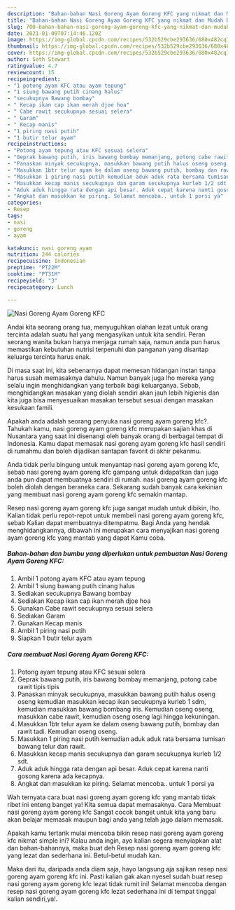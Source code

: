 ```yaml
---
description: "Bahan-bahan Nasi Goreng Ayam Goreng KFC yang nikmat dan Mudah Dibuat"
title: "Bahan-bahan Nasi Goreng Ayam Goreng KFC yang nikmat dan Mudah Dibuat"
slug: 700-bahan-bahan-nasi-goreng-ayam-goreng-kfc-yang-nikmat-dan-mudah-dibuat
date: 2021-01-09T07:14:46.120Z
image: https://img-global.cpcdn.com/recipes/532b529cbe293636/680x482cq70/nasi-goreng-ayam-goreng-kfc-foto-resep-utama.jpg
thumbnail: https://img-global.cpcdn.com/recipes/532b529cbe293636/680x482cq70/nasi-goreng-ayam-goreng-kfc-foto-resep-utama.jpg
cover: https://img-global.cpcdn.com/recipes/532b529cbe293636/680x482cq70/nasi-goreng-ayam-goreng-kfc-foto-resep-utama.jpg
author: Seth Stewart
ratingvalue: 4.7
reviewcount: 15
recipeingredient:
- "1 potong ayam KFC atau ayam tepung"
- "1 siung bawang putih cinang halus"
- "secukupnya Bawang bombay"
- " Kecap ikan cap ikan merah djoe hoa"
- " Cabe rawit secukupnya sesuai selera"
- " Garam"
- " Kecap manis"
- "1 piring nasi putih"
- "1 butir telur ayam"
recipeinstructions:
- "Potong ayam tepung atau KFC sesuai selera"
- "Geprak bawang putih, iris bawang bombay memanjang, potong cabe rawit tipis tipis"
- "Panaskan minyak secukupnya, masukkan bawang putih halus oseng oseng kemudian masukkan kecap ikan secukupnya kurleb 1 sdm, kemudian masukkan bawang bombang iris. Kemudian oseng oseng, masukkan cabe rawit, kemudian oseng oseng lagi hingga kekuningan."
- "Masukkan 1btr telur ayam ke dalam oseng bawang putih, bombay dan rawit tadi. Kemudian oseng oseng."
- "Masukkan 1 piring nasi putih kemudian aduk aduk rata bersama tumisan bawang telur dan rawit."
- "Masukkan kecap manis secukupnya dan garam secukupnya kurleb 1/2 sdt."
- "Aduk aduk hingga rata dengan api besar. Aduk cepat karena nanti gosong karena ada kecapnya."
- "Angkat dan masukkan ke piring. Selamat mencoba.. untuk 1 porsi ya"
categories:
- Resep
tags:
- nasi
- goreng
- ayam

katakunci: nasi goreng ayam 
nutrition: 244 calories
recipecuisine: Indonesian
preptime: "PT22M"
cooktime: "PT31M"
recipeyield: "3"
recipecategory: Lunch

---
```



![Nasi Goreng Ayam Goreng KFC](https://img-global.cpcdn.com/recipes/532b529cbe293636/680x482cq70/nasi-goreng-ayam-goreng-kfc-foto-resep-utama.jpg)

Andai kita seorang orang tua, menyuguhkan olahan lezat untuk orang tercinta adalah suatu hal yang mengasyikan untuk kita sendiri. Peran seorang  wanita bukan hanya menjaga rumah saja, namun anda pun harus memastikan kebutuhan nutrisi terpenuhi dan panganan yang disantap keluarga tercinta harus enak.

Di masa  saat ini, kita sebenarnya dapat memesan hidangan instan tanpa harus susah memasaknya dahulu. Namun banyak juga lho mereka yang selalu ingin menghidangkan yang terbaik bagi keluarganya. Sebab, menghidangkan masakan yang diolah sendiri akan jauh lebih higienis dan kita juga bisa menyesuaikan masakan tersebut sesuai dengan masakan kesukaan famili. 



Apakah anda adalah seorang penyuka nasi goreng ayam goreng kfc?. Tahukah kamu, nasi goreng ayam goreng kfc merupakan sajian khas di Nusantara yang saat ini disenangi oleh banyak orang di berbagai tempat di Indonesia. Kamu dapat memasak nasi goreng ayam goreng kfc hasil sendiri di rumahmu dan boleh dijadikan santapan favorit di akhir pekanmu.

Anda tidak perlu bingung untuk menyantap nasi goreng ayam goreng kfc, sebab nasi goreng ayam goreng kfc gampang untuk didapatkan dan juga anda pun dapat membuatnya sendiri di rumah. nasi goreng ayam goreng kfc boleh diolah dengan beraneka cara. Sekarang sudah banyak cara kekinian yang membuat nasi goreng ayam goreng kfc semakin mantap.

Resep nasi goreng ayam goreng kfc juga sangat mudah untuk dibikin, lho. Kalian tidak perlu repot-repot untuk membeli nasi goreng ayam goreng kfc, sebab Kalian dapat membuatnya ditempatmu. Bagi Anda yang hendak menghidangkannya, dibawah ini merupakan cara menyajikan nasi goreng ayam goreng kfc yang mantab yang dapat Kamu coba.

<!--inarticleads1-->

##### Bahan-bahan dan bumbu yang diperlukan untuk pembuatan Nasi Goreng Ayam Goreng KFC:

1. Ambil 1 potong ayam KFC atau ayam tepung
1. Ambil 1 siung bawang putih cinang halus
1. Sediakan secukupnya Bawang bombay
1. Sediakan  Kecap ikan cap ikan merah djoe hoa
1. Gunakan  Cabe rawit secukupnya sesuai selera
1. Sediakan  Garam
1. Gunakan  Kecap manis
1. Ambil 1 piring nasi putih
1. Siapkan 1 butir telur ayam




<!--inarticleads2-->

##### Cara membuat Nasi Goreng Ayam Goreng KFC:

1. Potong ayam tepung atau KFC sesuai selera
1. Geprak bawang putih, iris bawang bombay memanjang, potong cabe rawit tipis tipis
1. Panaskan minyak secukupnya, masukkan bawang putih halus oseng oseng kemudian masukkan kecap ikan secukupnya kurleb 1 sdm, kemudian masukkan bawang bombang iris. Kemudian oseng oseng, masukkan cabe rawit, kemudian oseng oseng lagi hingga kekuningan.
1. Masukkan 1btr telur ayam ke dalam oseng bawang putih, bombay dan rawit tadi. Kemudian oseng oseng.
1. Masukkan 1 piring nasi putih kemudian aduk aduk rata bersama tumisan bawang telur dan rawit.
1. Masukkan kecap manis secukupnya dan garam secukupnya kurleb 1/2 sdt.
1. Aduk aduk hingga rata dengan api besar. Aduk cepat karena nanti gosong karena ada kecapnya.
1. Angkat dan masukkan ke piring. Selamat mencoba.. untuk 1 porsi ya




Wah ternyata cara buat nasi goreng ayam goreng kfc yang mantab tidak ribet ini enteng banget ya! Kita semua dapat memasaknya. Cara Membuat nasi goreng ayam goreng kfc Sangat cocok banget untuk kita yang baru akan belajar memasak maupun bagi anda yang telah jago dalam memasak.

Apakah kamu tertarik mulai mencoba bikin resep nasi goreng ayam goreng kfc nikmat simple ini? Kalau anda ingin, ayo kalian segera menyiapkan alat dan bahan-bahannya, maka buat deh Resep nasi goreng ayam goreng kfc yang lezat dan sederhana ini. Betul-betul mudah kan. 

Maka dari itu, daripada anda diam saja, hayo langsung aja sajikan resep nasi goreng ayam goreng kfc ini. Pasti kalian gak akan nyesel sudah buat resep nasi goreng ayam goreng kfc lezat tidak rumit ini! Selamat mencoba dengan resep nasi goreng ayam goreng kfc lezat sederhana ini di tempat tinggal kalian sendiri,ya!.

